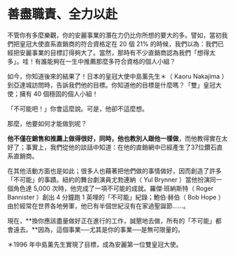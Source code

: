 # 善盡職責、全力以赴

不管你有多麼樂觀，你的安麗事業的潛在力仍比你所想的要大的多。譬如，當初我們把皇冠大使直系直銷商的符合資格定在 20 個 21% 的時候，我們以為：我們已經把安麗事業的目標訂得夠大了。當然，那時有不少直銷商認為我們「想得太多」。哇！有誰能夠在一生中推薦那麼多符合資格的個人小組？

如今，你知道後來的結果了！日本的皇冠大使中島薰先生＊（ Kaoru Nakajima ）到亞達城訪問時，告訴我們他的目標。你知道他的目標是什麼嗎？「雙」皇冠大使；擁有 40 個穩固的個人小組！

「不可能吧！」你會這麼說。可是，他卻不這麼想。

那麼，他要如何才能做到呢？

**他不僅在銷售和推薦上做得很好，同時，他也教別人跟他一樣做**，而他教得實在太好了；事實上，我們從他的談話中知道：在他的直銷網中已經產生了37位鑽石直系直銷商。

在其他活動方面也是如此；很多人也藉著把他們做的事情做好，因而創造了許多「不可能」的事蹟。紐約的舞台劇演員尤勃連納（ Yul Brynner ）當他扮演同一個角色達 5,000 次時，他完成了一項不可能的成就。羅傑‧班納斯特（ Roger Bannister ）創出 4 分鐘跑 1 英哩的「不可能」紀錄；鮑伯‧赫伯（ Bob Hope ）由於經常在世界各地勞軍，他已有半個世紀沒有在家過聖誕節……。

現在，**換你應該盡量做好正在進行的工作，誠懇地去做，所有的「不可能」都會遠去。**因為，這個事業──尤其是你的事業──是無可限量的。

＊1996 年中島薰先生實現了目標，成為安麗第一位雙皇冠大使。

